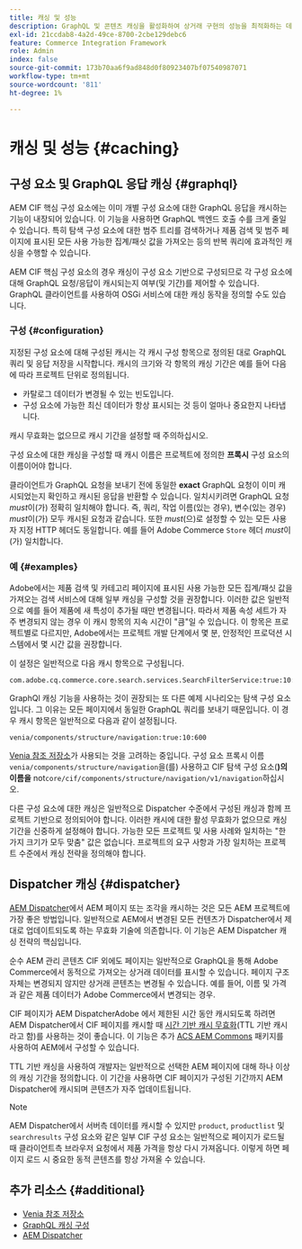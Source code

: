 ```yaml
---
title: 캐싱 및 성능
description: GraphQL 및 콘텐츠 캐싱을 활성화하여 상거래 구현의 성능을 최적화하는 데 사용할 수 있는 다양한 구성에 대해 알아봅니다.
exl-id: 21ccdab8-4a2d-49ce-8700-2cbe129debc6
feature: Commerce Integration Framework
role: Admin
index: false
source-git-commit: 173b70aa6f9ad848d0f80923407bf07540987071
workflow-type: tm+mt
source-wordcount: '811'
ht-degree: 1%

---
```


# 캐싱 및 성능 {#caching}

## 구성 요소 및 GraphQL 응답 캐싱 {#graphql}

AEM CIF 핵심 구성 요소에는 이미 개별 구성 요소에 대한 GraphQL 응답을 캐시하는 기능이 내장되어 있습니다. 이 기능을 사용하면 GraphQL 백엔드 호출 수를 크게 줄일 수 있습니다. 특히 탐색 구성 요소에 대한 범주 트리를 검색하거나 제품 검색 및 범주 페이지에 표시된 모든 사용 가능한 집계/패싯 값을 가져오는 등의 반복 쿼리에 효과적인 캐싱을 수행할 수 있습니다.

AEM CIF 핵심 구성 요소의 경우 캐싱이 구성 요소 기반으로 구성되므로 각 구성 요소에 대해 GraphQL 요청/응답이 캐시되는지 여부(및 기간)를 제어할 수 있습니다. GraphQL 클라이언트를 사용하여 OSGi 서비스에 대한 캐싱 동작을 정의할 수도 있습니다.

### 구성 {#configuration}

지정된 구성 요소에 대해 구성된 캐시는 각 캐시 구성 항목으로 정의된 대로 GraphQL 쿼리 및 응답 저장을 시작합니다. 캐시의 크기와 각 항목의 캐싱 기간은 예를 들어 다음에 따라 프로젝트 단위로 정의됩니다.

* 카탈로그 데이터가 변경될 수 있는 빈도입니다.
* 구성 요소에 가능한 최신 데이터가 항상 표시되는 것 등이 얼마나 중요한지 나타냅니다.

캐시 무효화는 없으므로 캐시 기간을 설정할 때 주의하십시오.

구성 요소에 대한 캐싱을 구성할 때 캐시 이름은 프로젝트에 정의한 **프록시** 구성 요소의 이름이어야 합니다.

클라이언트가 GraphQL 요청을 보내기 전에 동일한 **exact** GraphQL 요청이 이미 캐시되었는지 확인하고 캐시된 응답을 반환할 수 있습니다. 일치시키려면 GraphQL 요청 _must_&#x200B;이(가) 정확히 일치해야 합니다. 즉, 쿼리, 작업 이름(있는 경우), 변수(있는 경우) _must_&#x200B;이(가) 모두 캐시된 요청과 같습니다. 또한 _must_(으)로 설정할 수 있는 모든 사용자 지정 HTTP 헤더도 동일합니다. 예를 들어 Adobe Commerce `Store` 헤더 _must_&#x200B;이(가) 일치합니다.

### 예 {#examples}

Adobe에서는 제품 검색 및 카테고리 페이지에 표시된 사용 가능한 모든 집계/패싯 값을 가져오는 검색 서비스에 대해 일부 캐싱을 구성할 것을 권장합니다. 이러한 값은 일반적으로 예를 들어 제품에 새 특성이 추가될 때만 변경됩니다. 따라서 제품 속성 세트가 자주 변경되지 않는 경우 이 캐시 항목의 지속 시간이 &quot;큼&quot;일 수 있습니다. 이 항목은 프로젝트별로 다르지만, Adobe에서는 프로젝트 개발 단계에서 몇 분, 안정적인 프로덕션 시스템에서 몇 시간 값을 권장합니다.

이 설정은 일반적으로 다음 캐시 항목으로 구성됩니다.

```
com.adobe.cq.commerce.core.search.services.SearchFilterService:true:10:3600
```

GraphQl 캐싱 기능을 사용하는 것이 권장되는 또 다른 예제 시나리오는 탐색 구성 요소입니다. 그 이유는 모든 페이지에서 동일한 GraphQL 쿼리를 보내기 때문입니다. 이 경우 캐시 항목은 일반적으로 다음과 같이 설정됩니다.

```
venia/components/structure/navigation:true:10:600
```

[Venia 참조 저장소](https://github.com/adobe/aem-cif-guides-venia)가 사용되는 것을 고려하는 중입니다. 구성 요소 프록시 이름 `venia/components/structure/navigation`을(를) 사용하고 CIF 탐색 구성 요소(**)의 이름을** not`core/cif/components/structure/navigation/v1/navigation`하십시오.

다른 구성 요소에 대한 캐싱은 일반적으로 Dispatcher 수준에서 구성된 캐싱과 함께 프로젝트 기반으로 정의되어야 합니다. 이러한 캐시에 대한 활성 무효화가 없으므로 캐싱 기간을 신중하게 설정해야 합니다. 가능한 모든 프로젝트 및 사용 사례와 일치하는 &quot;한 가지 크기가 모두 맞춤&quot; 값은 없습니다. 프로젝트의 요구 사항과 가장 일치하는 프로젝트 수준에서 캐싱 전략을 정의해야 합니다.

## Dispatcher 캐싱 {#dispatcher}

[AEM Dispatcher](https://experienceleague.adobe.com/docs/experience-manager-dispatcher/using/dispatcher.html)에서 AEM 페이지 또는 조각을 캐시하는 것은 모든 AEM 프로젝트에 가장 좋은 방법입니다. 일반적으로 AEM에서 변경된 모든 컨텐츠가 Dispatcher에서 제대로 업데이트되도록 하는 무효화 기술에 의존합니다. 이 기능은 AEM Dispatcher 캐싱 전략의 핵심입니다.

순수 AEM 관리 콘텐츠 CIF 외에도 페이지는 일반적으로 GraphQL을 통해 Adobe Commerce에서 동적으로 가져오는 상거래 데이터를 표시할 수 있습니다. 페이지 구조 자체는 변경되지 않지만 상거래 콘텐츠는 변경될 수 있습니다. 예를 들어, 이름 및 가격과 같은 제품 데이터가 Adobe Commerce에서 변경되는 경우.

CIF 페이지가 AEM DispatcherAdobe 에서 제한된 시간 동안 캐시되도록 하려면 AEM Dispatcher에서 CIF 페이지를 캐시할 때 [시간 기반 캐시 무효화](https://experienceleague.adobe.com/docs/experience-manager-dispatcher/using/configuring/dispatcher-configuration.html#configuring-time-based-cache-invalidation-enablettl)&#x200B;(TTL 기반 캐시라고 함)를 사용하는 것이 좋습니다. 이 기능은 추가 [ACS AEM Commons](https://adobe-consulting-services.github.io/acs-aem-commons/) 패키지를 사용하여 AEM에서 구성할 수 있습니다.

TTL 기반 캐싱을 사용하여 개발자는 일반적으로 선택한 AEM 페이지에 대해 하나 이상의 캐싱 기간을 정의합니다. 이 기간을 사용하면 CIF 페이지가 구성된 기간까지 AEM Dispatcher에 캐시되며 콘텐츠가 자주 업데이트됩니다.

>[!NOTE]
>
>AEM Dispatcher에서 서버측 데이터를 캐시할 수 있지만 `product`, `productlist` 및 `searchresults` 구성 요소와 같은 일부 CIF 구성 요소는 일반적으로 페이지가 로드될 때 클라이언트측 브라우저 요청에서 제품 가격을 항상 다시 가져옵니다. 이렇게 하면 페이지 로드 시 중요한 동적 콘텐츠를 항상 가져올 수 있습니다.

## 추가 리소스 {#additional}

* [Venia 참조 저장소](https://github.com/adobe/aem-cif-guides-venia)
* [GraphQL 캐싱 구성](https://github.com/adobe/commerce-cif-graphql-client#caching)
* [AEM Dispatcher](https://experienceleague.adobe.com/docs/experience-manager-dispatcher/using/dispatcher.html)
